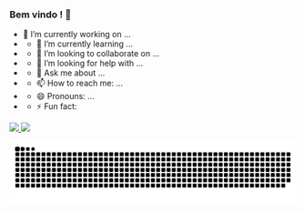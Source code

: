 ### Bem vindo ! 👋
- 🔭 I’m currently working on ... 
- - 🌱 I’m currently learning ... 
- - 👯 I’m looking to collaborate on ... 
- - 🤔 I’m looking for help with ... 
- - 💬 Ask me about ... 
- - 📫 How to reach me: ... 
- - 😄 Pronouns: ... 
- - ⚡ Fun fact:

<div>
  <a href="https://github.com/willGusmao">
  <img height="160em" src="https://github-readme-stats.vercel.app/api?username=willGusmao&show_icons=true&theme=dark&include_all_commits=true&count_private=true"/>
  <img height="160em" src="https://github-readme-stats.vercel.app/api/top-langs/?username=willGusmao&layout=compact&langs_count=7&theme=dark"/>
</div>

  ![Snake animation](https://github.com/willGusmao/willGusmao/blob/output/github-contribution-grid-snake.svg)

